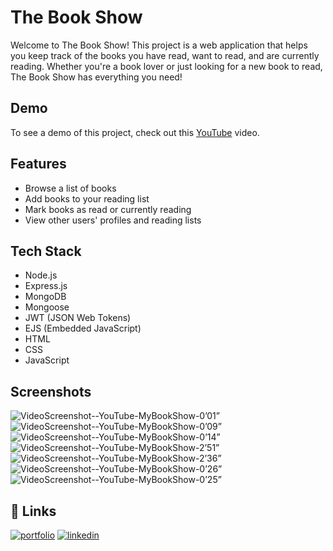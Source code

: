 
# The Book Show

Welcome to The Book Show! This project is a web application that helps you keep track of the books you have read, want to read, and are currently reading. Whether you're a book lover or just looking for a new book to read, The Book Show has everything you need!




## Demo

To see a demo of this project, check out this [YouTube](https://www.youtube.com/watch?v=EiSIqneJaYQ&ab_channel=HarshBaldaniya) video.



## Features

- Browse a list of books
- Add books to your reading list
- Mark books as read or currently reading
- View other users' profiles and reading lists


## Tech Stack

- Node.js
- Express.js
- MongoDB
- Mongoose
- JWT (JSON Web Tokens)
- EJS (Embedded JavaScript)
- HTML
- CSS
- JavaScript



## Screenshots

![VideoScreenshot--YouTube-MyBookShow-0’01”](https://user-images.githubusercontent.com/89580214/229354296-a2891f1f-9733-4c2d-aace-39025fcccde5.jpg)
![VideoScreenshot--YouTube-MyBookShow-0’09”](https://user-images.githubusercontent.com/89580214/229354415-0a08a67e-8a3c-4f2d-ad9e-0bdc392ce1b5.jpg)
![VideoScreenshot--YouTube-MyBookShow-0’14”](https://user-images.githubusercontent.com/89580214/229354753-43c29f3f-ad35-4768-9ec9-1983500e7883.jpg)
![VideoScreenshot--YouTube-MyBookShow-2’51”](https://user-images.githubusercontent.com/89580214/229354758-ecd1d651-01c0-4217-9191-cd9c79782ce2.jpg)
![VideoScreenshot--YouTube-MyBookShow-2’36”](https://user-images.githubusercontent.com/89580214/229354759-6d3ac606-a5de-44ff-b568-0819f7000cb4.jpg)
![VideoScreenshot--YouTube-MyBookShow-0’26”](https://user-images.githubusercontent.com/89580214/229354761-1aead844-02b7-432e-b12d-7002b9693a7d.jpg)
![VideoScreenshot--YouTube-MyBookShow-0’25”](https://user-images.githubusercontent.com/89580214/229354762-7683bfb2-ab87-4c11-8fad-c1baf6620fc1.jpg)



## 🔗 Links
[![portfolio](https://img.shields.io/badge/my_portfolio-000?style=for-the-badge&logo=ko-fi&logoColor=white)](https://www.harshbaldaniya.com/)
[![linkedin](https://img.shields.io/badge/linkedin-0A66C2?style=for-the-badge&logo=linkedin&logoColor=white)](https://www.linkedin.com/in/hb134/)

